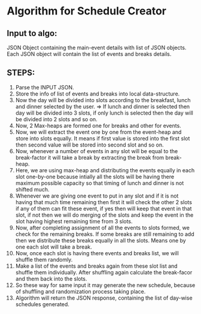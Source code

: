 # Algorithm for Schedule Creator

## Input to algo:
JSON Object containing the main-event details with list of JSON objects.
Each JSON object will contain the list of events and breaks details.

## STEPS:
1. Parse the INPUT JSON.
2. Store the info of list of events and breaks into local data-structure.
3. Now the day will be divided into slots according to the breakfast, lunch and dinner selected by the user.
=> If lunch and dinner is selected then day will be divided into 3 slots, if only lunch is selected then the day will be divided into 2 slots and so on.
4. Now, 2 Max-heaps are formed one for breaks and other for events.
5. Now, we will extract the event one by one from the event-heap and store into slots equally.
It means if first value is stored into the first slot then second value will be stored into second slot and so on.
6. Now, whenever a number of events in any slot will be equal to the break-factor it will take a break by extracting the break from break-heap.
7. Here, we are using max-heap and distributing the events equally in each slot one-by-one because intially all the slots will be having there maximum possible capacity so that timing of lunch and dinner is not shifted much.
8. Whenever we are giving one event to put in any slot and if it is not having that much time remaining then first it will check the other 2 slots if any of them can fit these event, if yes then will keep that event in that slot, if not then we will do merging of the slots and keep the event in the slot having highest remaining time from 3 slots.
9. Now, after completing assignment of all the events to slots formed, we check for the remaining breaks.
If some breaks are still remaining to add then we distribute these breaks equally in all the slots.
Means one by one each slot will take a break.
10. Now, once each slot is having there events and breaks list, we will shuffle them randomly.
11. Make a list of the events and breaks again from these slot list and shuffle them individually.
After shuffling again calculate the break-facor and them back into the slots.
12. So these way for same input it may generate the new schedule, because of shuffling and randomization process taking place.
13. Algorithm will return the JSON response, containing the list of day-wise schedules generated. 